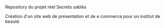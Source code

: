 Repository du projet réel Secrets sablés

Création d'un site web de présentation et de e commerce pour un institut de beauté
